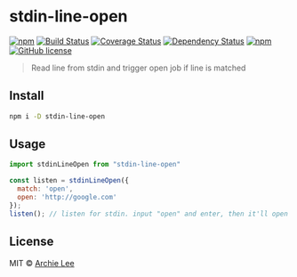 # stdin-line-open

[![npm](https://img.shields.io/npm/v/stdin-line-open.svg)](https://www.npmjs.com/package/stdin-line-open)
[![Build Status](https://travis-ci.org/jihchi/stdin-line-open.svg?branch=master)](https://travis-ci.org/jihchi/stdin-line-open)
[![Coverage Status](https://coveralls.io/repos/github/jihchi/stdin-line-open/badge.svg?branch=master)](https://coveralls.io/github/jihchi/stdin-line-open?branch=master)
[![Dependency Status](https://david-dm.org/jihchi/stdin-line-open.svg)](https://david-dm.org/jihchi/stdin-line-open)
[![npm](https://img.shields.io/npm/dm/stdin-line-open.svg)](https://www.npmjs.com/package/stdin-line-open)
[![GitHub license](https://img.shields.io/badge/license-MIT-blue.svg)](https://raw.githubusercontent.com/jihchi/stdin-line-open/master/LICENSE)

> Read line from stdin and trigger open job if line is matched

## Install

```sh
npm i -D stdin-line-open
```

## Usage

```js
import stdinLineOpen from "stdin-line-open"

const listen = stdinLineOpen({
  match: 'open',
  open: 'http://google.com'
});
listen(); // listen for stdin. input "open" and enter, then it'll open "http://google.com" in browser for you.
```

## License

MIT © [Archie Lee](https://github.com/jihchi/stdin-line-open)
